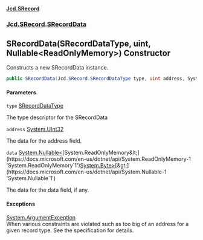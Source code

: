 #### [Jcd.SRecord](index.md 'index')
### [Jcd.SRecord](Jcd.SRecord.md 'Jcd.SRecord').[SRecordData](Jcd.SRecord.SRecordData.md 'Jcd.SRecord.SRecordData')

## SRecordData(SRecordDataType, uint, Nullable<ReadOnlyMemory<byte>>) Constructor

Constructs a new SRecordData instance.

```csharp
public SRecordData(Jcd.SRecord.SRecordDataType type, uint address, System.Nullable<System.ReadOnlyMemory<byte>> data);
```
#### Parameters

<a name='Jcd.SRecord.SRecordData.SRecordData(Jcd.SRecord.SRecordDataType,uint,System.Nullable_System.ReadOnlyMemory_byte__).type'></a>

`type` [SRecordDataType](Jcd.SRecord.SRecordDataType.md 'Jcd.SRecord.SRecordDataType')

The type descriptor for the SRecordData

<a name='Jcd.SRecord.SRecordData.SRecordData(Jcd.SRecord.SRecordDataType,uint,System.Nullable_System.ReadOnlyMemory_byte__).address'></a>

`address` [System.UInt32](https://docs.microsoft.com/en-us/dotnet/api/System.UInt32 'System.UInt32')

The data for the address field.

<a name='Jcd.SRecord.SRecordData.SRecordData(Jcd.SRecord.SRecordDataType,uint,System.Nullable_System.ReadOnlyMemory_byte__).data'></a>

`data` [System.Nullable&lt;](https://docs.microsoft.com/en-us/dotnet/api/System.Nullable-1 'System.Nullable`1')[System.ReadOnlyMemory&lt;](https://docs.microsoft.com/en-us/dotnet/api/System.ReadOnlyMemory-1 'System.ReadOnlyMemory`1')[System.Byte](https://docs.microsoft.com/en-us/dotnet/api/System.Byte 'System.Byte')[&gt;](https://docs.microsoft.com/en-us/dotnet/api/System.ReadOnlyMemory-1 'System.ReadOnlyMemory`1')[&gt;](https://docs.microsoft.com/en-us/dotnet/api/System.Nullable-1 'System.Nullable`1')

The data for the data field, if any.

#### Exceptions

[System.ArgumentException](https://docs.microsoft.com/en-us/dotnet/api/System.ArgumentException 'System.ArgumentException')  
When various constraints are violated such as too big of an address for a given record type. See the specification for details.